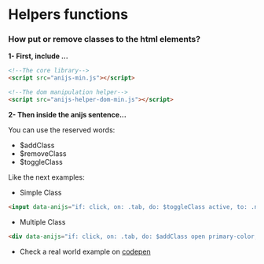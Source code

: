 Helpers functions
====================

### **How put or remove classes to the html elements?**

**1- First, include ...**

```html
<!--The core library-->
<script src="anijs-min.js"></script>

<!--The dom manipulation helper-->
<script src="anijs-helper-dom-min.js"></script>

```
**2- Then inside the anijs sentence...**

You can use the reserved words:

 * $addClass
 * $removeClass
 * $toggleClass

Like the next examples:

- Simple Class
```html
<input data-anijs="if: click, on: .tab, do: $toggleClass active, to: .navbar">
```

- Multiple Class
```html
<div data-anijs="if: click, on: .tab, do: $addClass open primary-color, to: modal"></div>
```

- Check a real world example on [codepen](http://codepen.io/darielnoel/full/FvCbx/)
